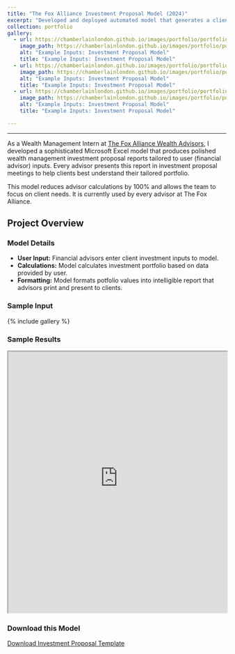 ```yaml
---
title: "The Fox Alliance Investment Proposal Model (2024)"
excerpt: "Developed and deployed automated model that generates a client investment portfolio based on financial advisor input"
collection: portfolio
gallery:
  - url: https://chamberlainlondon.github.io/images/portfolio/portfolio-4/IPA1.png
    image_path: https://chamberlainlondon.github.io/images/portfolio/portfolio-4/IPA1.png
    alt: "Example Inputs: Investment Proposal Model"
    title: "Example Inputs: Investment Proposal Model"
  - url: https://chamberlainlondon.github.io/images/portfolio/portfolio-4/IPA2.png
    image_path: https://chamberlainlondon.github.io/images/portfolio/portfolio-4/IPA2.png
    alt: "Example Inputs: Investment Proposal Model"
    title: "Example Inputs: Investment Proposal Model"
  - url: https://chamberlainlondon.github.io/images/portfolio/portfolio-4/IPA3.png
    image_path: https://chamberlainlondon.github.io/images/portfolio/portfolio-4/IPA3.png
    alt: "Example Inputs: Investment Proposal Model"
    title: "Example Inputs: Investment Proposal Model"

---
```

------


As a Wealth Management Intern at [The Fox Alliance Wealth Advisors](https://www.foxalliancewealth.com), I developed a sophisticated Microsoft Excel model that produces polished wealth management investment proposal reports tailored to user (financial advisor) inputs. Every advisor presents this report in investment proposal meetings to help clients best understand their tailored portfolio.

This model reduces advisor calculations by 100% and allows the team to focus on client needs. It is currently used by every advisor at The Fox Alliance.

## Project Overview

### Model Details

- **User Input:** Financial advisors enter client investment inputs to model.
- **Calculations:** Model calculates investment portfolio based on data provided by user.
- **Formatting:** Model formats potfolio values into intelligible report that advisors print and present to clients.

### Sample Input

{% include gallery %}

### Sample Results

  <iframe
      src="https://chamberlainlondon.github.io/images/portfolio/portfolio-4/Doe_Investment_Proposal.pdf"
      width="100%"
      height="600px"
  ></iframe>

### Download this Model

<a href="https://chamberlainlondon.github.io/files/Investment Proposal Template.xlsm" download>Download Investment Proposal Template</a>
